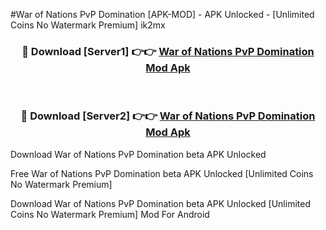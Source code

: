 #War of Nations PvP Domination [APK-MOD] - APK Unlocked - [Unlimited Coins No Watermark Premium] ik2mx



<div align="center">

<h3>🔴 Download [Server1] 👉👉 <a href="https://momento.my/?title=War_of_Nations_PvP_Domination">War of Nations PvP Domination Mod Apk</a></h3><br>

<h3>🔴 Download [Server2] 👉👉 <a href="https://momento.my/?title=War_of_Nations_PvP_Domination">War of Nations PvP Domination Mod Apk</a></h3>
</div>



Download War of Nations PvP Domination beta APK Unlocked

Free War of Nations PvP Domination beta APK Unlocked [Unlimited Coins No Watermark Premium]

Download War of Nations PvP Domination beta APK Unlocked [Unlimited Coins No Watermark Premium] Mod For Android
